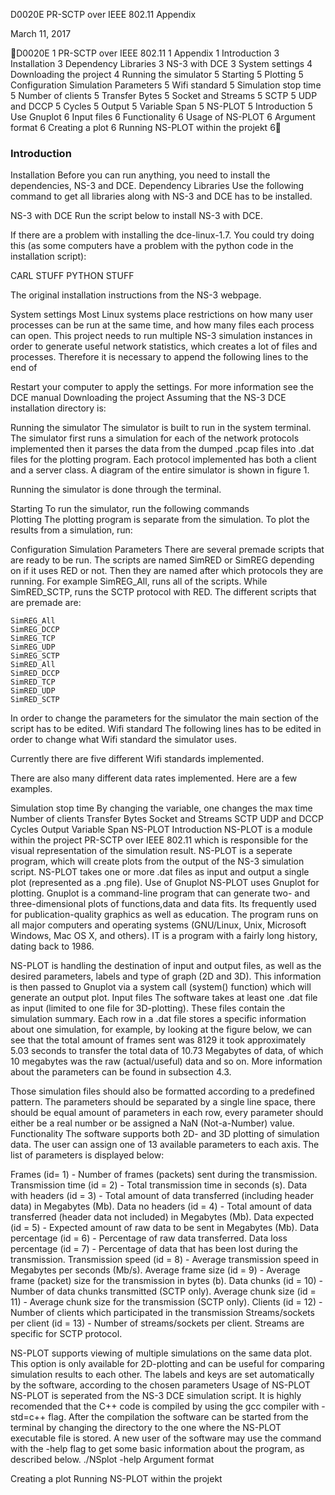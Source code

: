 

D0020E
PR-SCTP over IEEE 802.11
Appendix


March 11, 2017






D0020E	1
PR-SCTP over IEEE 802.11	1
Appendix	1
Introduction	3
Installation	3
Dependency Libraries	3
NS-3 with DCE	3
System settings	4
Downloading the project	4
Running the simulator	5
Starting	5
Plotting	5
Configuration Simulation Parameters	5
Wifi standard	5
Simulation stop time	5
Number of clients	5
Transfer Bytes	5
Socket and Streams	5
SCTP	5
UDP and DCCP	5
Cycles	5
Output	5
Variable Span	5
NS-PLOT	5
Introduction	5
Use Gnuplot	6
Input files	6
Functionality	6
Usage of NS-PLOT	6
Argument format	6
Creating a plot	6
Running NS-PLOT within the projekt	6

### Introduction
Installation
	Before you can run anything, you need to install the dependencies, NS-3 and DCE.
Dependency Libraries
Use the following command to get all libraries along with NS-3 and DCE has to be installed.
	
NS-3 with DCE
	Run the script below to install NS-3 with DCE.

If there are a problem with installing the dce-linux-1.7.
You could try doing this (as some computers have a problem with the python code in the installation script):

CARL STUFF PYTHON STUFF

The original installation instructions from the NS-3 webpage.


System settings
Most Linux systems place restrictions on how many user processes can be run at the same time, and how many files each process can open. This project needs to run multiple NS-3 simulation instances in order to generate useful network statistics, which creates a lot of files and processes. Therefore it is necessary to
append the following lines to the end of 

Restart your computer to apply the settings. For more information see the DCE manual
Downloading the project
	Assuming that the NS-3 DCE installation directory is:
	
Running the simulator
The simulator is built to run in the system terminal. The simulator first runs a simulation for each of the network protocols implemented then it parses the data from the dumped .pcap files into .dat files for the plotting program. Each protocol implemented has both a client and a server class. A diagram of the entire simulator is shown in figure 1.

Running the simulator is done through the terminal.

Starting
To run the simulator, run the following commands	
Plotting
The plotting program is separate from the simulation. To plot the results from a simulation, run:

Configuration Simulation Parameters
There are several premade scripts that are ready to be run. The scripts are named SimRED or SimREG depending on if it uses RED or not. Then they are named after which protocols they are running. For example SimREG_All, runs all of the scripts. While SimRED_SCTP, runs the SCTP protocol with RED. The different scripts that are premade are:
```
SimREG_All
SimREG_DCCP
SimREG_TCP
SimREG_UDP
SimREG_SCTP
SimRED_All
SimRED_DCCP
SimRED_TCP
SimRED_UDP
SimRED_SCTP
```

In order to change the parameters for the simulator the main section of the script has to be edited. 
Wifi standard
The following lines has to be edited in order to change what Wifi standard the simulator uses.

Currently there are five different Wifi standards implemented.

There are also many different data rates implemented. Here are a few examples.


Simulation stop time
	By changing the variable, one changes the max time 
Number of clients
Transfer Bytes
Socket and Streams
SCTP
UDP and DCCP
Cycles
Output
Variable Span
NS-PLOT
Introduction
NS-PLOT is a module within the project PR-SCTP over IEEE 802.11 which is responsible for the visual representation of the simulation result. NS-PLOT is a seperate program, which will create plots from the output of the NS-3 simulation script. NS-PLOT takes one or more .dat files as input and output a single plot (represented as a .png file). 
Use of Gnuplot
NS-PLOT uses Gnuplot for plotting. Gnuplot is a command-line program that can generate two- and three-dimensional plots of functions,data and data fits. Its frequently used for publication-quality graphics as well as education. The program runs on all major computers and operating systems (GNU/Linux, Unix, Microsoft Windows, Mac OS X, and others). IT is a program with a fairly long history, dating back to 1986.

NS-PLOT is handling the destination of input and output files, as well as the desired parameters, labels and type of graph (2D and 3D). This information is then passed to Gnuplot via a system call (system() function) which will generate an output plot.
Input files
The software takes at least one .dat file as input (limited to one file for 3D-plotting). These files contain the simulation summary. Each row in a .dat file stores a specific information about one simulation, for example, by looking at the figure below, we can see that the total amount of frames sent was 8129 it took approximately 5.03 seconds to transfer the total data of 10.73 Megabytes of data, of which 10 megabytes was the raw (actual/useful) data and so on. More information about the parameters can be found in subsection 4.3.



Those simulation files should also be formatted according to a predefined pattern. The parameters should be separated by a single line space, there should be equal amount of parameters in each row, every parameter should either be a real number or be assigned a NaN (Not-a-Number) value.
Functionality
The software supports both 2D- and 3D plotting of simulation data. The user can assign one of 13 available parameters to each axis. The list of parameters is displayed below:

Frames (id= 1) - Number of frames (packets) sent during the transmission.
Transmission time (id = 2) - Total transmission time in seconds (s).
Data with headers (id = 3) - Total amount of data transferred (including header data) in Megabytes (Mb).
Data no headers (id = 4) - Total amount of data transferred (header data not included) in Megabytes (Mb). 
Data expected (id = 5) - Expected amount of raw data to be sent in Megabytes (Mb).
Data percentage (id = 6) - Percentage of raw data transferred.
Data loss percentage (id = 7) - Percentage of data that has been lost during the transmission. 
Transmission speed (id = 8) - Average transmission speed in Megabytes per seconds (Mb/s).
Average frame size (id = 9) - Average frame (packet) size for the transmission in bytes (b).
Data chunks (id = 10) -Number of data chunks transmitted (SCTP only). 
Average chunk size (id = 11) - Average chunk size for the transmission (SCTP only).
Clients (id = 12) - Number of clients which participated in the transmission
Streams/sockets per client (id = 13) - Number of streams/sockets per client. Streams are specific for SCTP protocol.

NS-PLOT supports viewing of multiple simulations on the same data plot. This option is only available for 2D-plotting and can be useful for comparing simulation results to each other. The labels and keys are set automatically by the software, according to the chosen parameters
Usage of NS-PLOT
NS-PLOT  is seperated from the NS-3 DCE simulation script. It is highly recomended that the C++ code is compiled by using the gcc compiler with -std=c++ flag. After the compilation the software can be started from the terminal by changing the directory to the one where the NS-PLOT executable file is stored. A new user of the software may use the command with the -help flag to get some basic information about the program, as described below.
./NSplot -help
Argument format

Creating a plot
Running NS-PLOT within the projekt

